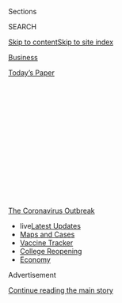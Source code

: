 <div id="app">

<div>

<div>

<div>

<div class="NYTAppHideMasthead css-1q2w90k e1suatyy0">

<div class="section css-ui9rw0 e1suatyy2">

<div class="css-eph4ug er09x8g0">

<div class="css-6n7j50">

</div>

<span class="css-1dv1kvn">Sections</span>

<div class="css-10488qs">

<span class="css-1dv1kvn">SEARCH</span>

</div>

[Skip to content](#site-content)[Skip to site
index](#site-index)

</div>

<div id="masthead-section-label" class="css-1wr3we4 eaxe0e00">

[Business](https://www.nytimes.com/section/business)

</div>

<div class="css-10698na e1huz5gh0">

</div>

</div>

<div id="masthead-bar-one" class="section hasLinks css-15hmgas e1csuq9d3">

<div class="css-uqyvli e1csuq9d0">

</div>

<div class="css-1uqjmks e1csuq9d1">

</div>

<div class="css-9e9ivx">

[](https://myaccount.nytimes.com/auth/login?response_type=cookie&client_id=vi)

</div>

<div class="css-1bvtpon e1csuq9d2">

[Today’s
Paper](https://www.nytimes.com/section/todayspaper)

</div>

</div>

</div>

</div>

<div data-aria-hidden="false">

<div id="site-content" data-role="main">

<div>

<div class="css-1aor85t" style="opacity:0.000000001;z-index:-1;visibility:hidden">

<div class="css-1hqnpie">

<div class="css-epjblv">

<span class="css-17xtcya">[Business](/section/business)</span><span class="css-x15j1o">|</span><span class="css-fwqvlz">Small-Business
Loan Program, Chaotic From Start, Gets 2nd
Round</span>

</div>

<div class="css-k008qs">

<div class="css-1iwv8en">

<span class="css-18z7m18"></span>

<div>

</div>

</div>

<span class="css-1n6z4y">https://nyti.ms/355QrGS</span>

<div class="css-1705lsu">

<div class="css-4xjgmj">

<div class="css-4skfbu" data-role="toolbar" data-aria-label="Social Media Share buttons, Save button, and Comments Panel with current comment count" data-testid="share-tools">

  - 
  - 
  - 
  - 
    
    <div class="css-6n7j50">
    
    </div>

  - 

</div>

</div>

</div>

</div>

</div>

</div>

<div id="NYT_TOP_BANNER_REGION" class="css-13pd83m">

<div>

<div id="styln-prism-menu-1592847958612" class="section interactive-content interactive-size-medium css-1edisqu">

<div class="css-17ih8de interactive-body">

<div id="scroll-container" class="css-1gj85ro">

[<span class="styln-title-wrap"><span class="css-1pje3qr">The
Coronavirus</span><span class="css-1pje3qr">
Outbreak</span></span>](https://www.nytimes.com/news-event/coronavirus?action=click&pgtype=Article&state=default&region=TOP_BANNER&context=storylines_menu)

  - <span class="css-kqxiym" data-emphasize="true">live</span>[Latest
    Updates](https://www.nytimes.com/2020/08/03/world/coronavirus-covid-19.html?action=click&pgtype=Article&state=default&region=TOP_BANNER&context=storylines_menu)
  - [Maps and
    Cases](https://www.nytimes.com/interactive/2020/us/coronavirus-us-cases.html?action=click&pgtype=Article&state=default&region=TOP_BANNER&context=storylines_menu)
  - [Vaccine
    Tracker](https://www.nytimes.com/interactive/2020/science/coronavirus-vaccine-tracker.html?action=click&pgtype=Article&state=default&region=TOP_BANNER&context=storylines_menu)
  - [College
    Reopening](https://www.nytimes.com/2020/08/02/us/covid-college-reopening.html?action=click&pgtype=Article&state=default&region=TOP_BANNER&context=storylines_menu)
  - [Economy](https://www.nytimes.com/live/2020/08/03/business/stock-market-today-coronavirus?action=click&pgtype=Article&state=default&region=TOP_BANNER&context=storylines_menu)

</div>

</div>

</div>

</div>

</div>

<div id="top-wrapper" class="css-1sy8kpn">

<div id="top-slug" class="css-l9onyx">

Advertisement

</div>

[Continue reading the main
story](#after-top)

<div class="ad top-wrapper" style="text-align:center;height:100%;display:block;min-height:250px">

<div id="top" class="place-ad" data-position="top" data-size-key="top">

</div>

</div>

<div id="after-top">

</div>

</div>

<div>

<div id="sponsor-wrapper" class="css-1hyfx7x">

<div id="sponsor-slug" class="css-19vbshk">

Supported by

</div>

[Continue reading the main
story](#after-sponsor)

<div id="sponsor" class="ad sponsor-wrapper" style="text-align:center;height:100%;display:block">

</div>

<div id="after-sponsor">

</div>

</div>

<div class="css-186x18t">

</div>

<div class="css-1vkm6nb ehdk2mb0">

# Small-Business Loan Program, Chaotic From Start, Gets 2nd Round

</div>

The Paycheck Protection Program distributed $349 billion in less than
two weeks, but lenders and borrowers confronted confusion at every step.

<div class="css-79elbk" data-testid="photoviewer-wrapper">

<div class="css-z3e15g" data-testid="photoviewer-wrapper-hidden">

</div>

<div class="css-1a48zt4 ehw59r15" data-testid="photoviewer-children">

![<span class="css-16f3y1r e13ogyst0" data-aria-hidden="true">BancFirst
in Moore, Okla., set up a war room, running around the clock to process
small-business aid
applications.</span><span class="css-cnj6d5 e1z0qqy90" itemprop="copyrightHolder"><span class="css-1ly73wi e1tej78p0">Credit...</span><span><span>Nick
Oxford for The New York
Times</span></span></span>](https://static01.nyt.com/images/2020/04/26/business/00sba5/merlin_171925779_16652b3b-8e6f-42c5-b812-990bacde136f-articleLarge.jpg?quality=75&auto=webp&disable=upscale)

</div>

</div>

<div class="css-18e8msd">

<div class="css-otjvjh epjyd6m0">

<div class="css-nmf14i ey68jwv0" data-aria-hidden="true">

[![Stacy
Cowley](https://static01.nyt.com/images/2018/10/03/multimedia/author-stacy-cowley/author-stacy-cowley-thumbLarge.png
"Stacy Cowley")](https://www.nytimes.com/by/stacy-cowley)[![Alan
Rappeport](https://static01.nyt.com/images/2018/06/12/multimedia/author-alan-rappeport/author-alan-rappeport-thumbLarge-v2.png
"Alan Rappeport")](https://www.nytimes.com/by/alan-rappeport)[![Emily
Flitter](https://static01.nyt.com/images/2019/06/19/reader-center/author-emily-flitter/author-emily-flitter-thumbLarge.png
"Emily Flitter")](https://www.nytimes.com/by/emily-flitter)

</div>

<div class="css-1baulvz">

By [<span class="css-1baulvz" itemprop="name">Stacy
Cowley</span>](https://www.nytimes.com/by/stacy-cowley),
[<span class="css-1baulvz" itemprop="name">Alan
Rappeport</span>](https://www.nytimes.com/by/alan-rappeport) and
[<span class="css-1baulvz last-byline" itemprop="name">Emily
Flitter</span>](https://www.nytimes.com/by/emily-flitter)

</div>

</div>

  - 
    
    <div class="css-ld3wwf e16638kd2">
    
    Published April 26, 2020Updated May 13,
    2020
    
    </div>

  - 
    
    <div class="css-4xjgmj">
    
    <div class="css-pvvomx" data-role="toolbar" data-aria-label="Social Media Share buttons, Save button, and Comments Panel with current comment count" data-testid="share-tools">
    
      - 
      - 
      - 
      - 
        
        <div class="css-6n7j50">
        
        </div>
    
      - 
    
    </div>
    
    </div>

</div>

</div>

<div class="section meteredContent css-1r7ky0e" name="articleBody" itemprop="articleBody">

<div class="css-1fanzo5 StoryBodyCompanionColumn">

<div class="css-53u6y8">

One day before the federal government’s $349 billion aid program for
[small
businesses](https://www.nytimes.com/2020/05/13/business/paycheck-protection-program-small-business.html)
was set to go live, the chief executive of a Minnesota bank was
frantically dialing officials in Washington. Grand Rapids State Bank
needed more time to understand the program, said the executive, Noah W.
Wilcox, even as it faced a crush of borrowers. His pleas went unheeded.

“Somebody put a stake in the ground and it just wasn’t moving,” said Mr.
Wilcox, who is also the chairman of the Independent Community Bankers of
America, which represents about 5,000 institutions. “Secretary Mnuchin
was not budging one inch from the date he initially set.”

Late on April 2, just hours before the opening, the Treasury Department
released details on the Paycheck Protection Program. Treasury Secretary
Steven Mnuchin told would-be borrowers that they would receive funds
within a day, but the program, which promised speed, also brought chaos.

The rules confused lenders, including small community banks as well as
Wall Street firms less familiar with the Small Business Administration,
which was establishing the program. They were unsure about who would
qualify for
[loans](https://www.nytimes.com/2020/05/13/business/paycheck-protection-program-small-business.html),
how the loans would be distributed and how they would eventually be
forgiven.

</div>

</div>

<div class="css-1fanzo5 StoryBodyCompanionColumn">

<div class="css-53u6y8">

Some of the program’s rules were lax, allowing more than 200 publicly
traded companies to obtain loans totaling more than $750 million. Yet,
some small businesses that did get loans called the rules too
restrictive, saying that it would be more helpful if they could use the
funds to retool their operations for after the pandemic rather than
paying employees.

The government has since published new guidance strongly discouraging
public companies from using the program and urged those that did take
the money to return it. Some have; others haven’t.

And the cash ran out in 13 days, leaving many small business owners
waiting in line and increasingly desperate. As the federal government
prepares to replenish the fund with $310 billion more, lenders expect
the second round, which will open for applications at 10:30 a.m. on
Monday, to be depleted even faster.

“As soon as they turn the switch on, that money will be gone,” said Tony
Wilkinson, the chief executive of the National Association of Government
Guaranteed Lenders, a trade group.

</div>

</div>

<div class="css-1fanzo5 StoryBodyCompanionColumn">

<div class="css-53u6y8">

## Demand ‘Through the Roof’

</div>

</div>

<div class="css-79elbk" data-testid="photoviewer-wrapper">

<div class="css-z3e15g" data-testid="photoviewer-wrapper-hidden">

</div>

<div class="css-1a48zt4 ehw59r15" data-testid="photoviewer-children">

![<span class="css-16f3y1r e13ogyst0" data-aria-hidden="true">“We went
24/7 for four consecutive days,” said Kent Faison, the president of
BancFirst’s commercial capital group.
</span><span class="css-cnj6d5 e1z0qqy90" itemprop="copyrightHolder"><span class="css-1ly73wi e1tej78p0">Credit...</span><span>Nick
Oxford for The New York
Times</span></span>](https://static01.nyt.com/images/2020/04/26/business/00sba4a/merlin_171925731_a8e50e5f-d88f-4b10-84c4-c50bd3b3aab8-articleLarge.jpg?quality=75&auto=webp&disable=upscale)

</div>

</div>

<div class="css-1fanzo5 StoryBodyCompanionColumn">

<div class="css-53u6y8">

Small companies — those with under 500 workers — employ nearly half of
America’s private sector work force. Most run on thin margins and have
scant savings. For restaurants, gyms and other small businesses that
depend entirely on people walking in the door, sales fell to zero after
stay-at-home orders went into
effect.

<div id="NYT_MAIN_CONTENT_1_REGION" class="css-9tf9ac">

<div>

<div id="styln-covid-updates-markets" class="section interactive-content interactive-size-medium css-1ftcdic">

<div class="css-17ih8de interactive-body">

<div id="styln-briefing-block">

<div class="briefing-block-header-section">

# [Latest Updates: Economy](https://www.nytimes.com/live/2020/08/03/business/stock-market-today-coronavirus?action=click&pgtype=Article&state=default&region=MAIN_CONTENT_1&context=storylines_live_updates)

</div>

<div class="briefing-block-lb-items">

<div class="briefing-block-update-time">

[9h
ago](https://www.nytimes.com/live/2020/08/03/business/stock-market-today-coronavirus?action=click&pgtype=Article&state=default&region=MAIN_CONTENT_1&context=storylines_live_updates#the-chicago-fed-president-says-its-up-to-congress-to-save-the-economy)

</div>

<div>

[The Chicago Fed president says it’s up to Congress to save the
economy.](https://www.nytimes.com/live/2020/08/03/business/stock-market-today-coronavirus?action=click&pgtype=Article&state=default&region=MAIN_CONTENT_1&context=storylines_live_updates#the-chicago-fed-president-says-its-up-to-congress-to-save-the-economy)

</div>

<div class="briefing-block-update-time">

[10h
ago](https://www.nytimes.com/live/2020/08/03/business/stock-market-today-coronavirus?action=click&pgtype=Article&state=default&region=MAIN_CONTENT_1&context=storylines_live_updates#faa-says-boeing-has-effectively-mitigated-defects-in-the-737-max)

</div>

<div>

[F.A.A. says Boeing has ‘effectively mitigated’ defects in the 737
Max.](https://www.nytimes.com/live/2020/08/03/business/stock-market-today-coronavirus?action=click&pgtype=Article&state=default&region=MAIN_CONTENT_1&context=storylines_live_updates#faa-says-boeing-has-effectively-mitigated-defects-in-the-737-max)

</div>

<div class="briefing-block-update-time">

[12h
ago](https://www.nytimes.com/live/2020/08/03/business/stock-market-today-coronavirus?action=click&pgtype=Article&state=default&region=MAIN_CONTENT_1&context=storylines_live_updates#small-businesses-got-emergency-loans-but-not-what-they-expected)

</div>

<div>

[Small businesses got emergency loans, but not what they
expected.](https://www.nytimes.com/live/2020/08/03/business/stock-market-today-coronavirus?action=click&pgtype=Article&state=default&region=MAIN_CONTENT_1&context=storylines_live_updates#small-businesses-got-emergency-loans-but-not-what-they-expected)

</div>

</div>

<div class="briefing-block-footer">

<div class="briefing-block-footer-meta">

[See more
updates](https://www.nytimes.com/live/2020/08/03/business/stock-market-today-coronavirus?action=click&pgtype=Article&state=default&region=MAIN_CONTENT_1&context=storylines_live_updates)

</div>

<div class="briefing-block-briefinglinks">

<span>More live coverage:</span>
[Global](https://www.nytimes.com/2020/08/03/world/coronavirus-covid-19.html?action=click&pgtype=Article&state=default&region=MAIN_CONTENT_1&context=storylines_live_updates)

</div>

</div>

</div>

</div>

</div>

</div>

</div>

The Paycheck Protection Program was intended as a backstop to dissuade
layoffs. Under the program, small businesses could borrow up to two and
a half times their average monthly payroll cost. If they used the money
to retain workers and keep paying them for at least eight weeks, the
loan would be forgiven in full, and they could use a portion of the cash
for certain other expenses, like rent and utilities.

“We knew demand would be through the roof,” said Jim Donnelly, the chief
commercial officer at Bangor Savings Bank in Maine.

The program was hastily designed after a difficult debate in Congress.
Democrats had wanted the government to provide cash infusions to small
businesses through tax rebates or by having the Treasury work directly
with payroll processors to administer payments. They had also wanted it
to cover 16 weeks of payroll, rather than eight. Republicans wanted to
steer the program through private sector financial institutions. They
won.

The government adapted a decades-old program run by the S.B.A. that
guaranteed small business loans issued by a network of banks nationwide.
That allowed the government to essentially outsource most of the
program’s legwork to banks, making its adoption speedier. But the
S.B.A. and the banks had never before operated a program of this scale.
Last year, the S.B.A. backed around $30 billion in loans. Now, it was
expected to process more than 10 times that volume, in just a few weeks.

And the administration wanted the money out the door immediately
beginning on Friday, April 3. “This will be up and running tomorrow,”
Mr. Mnuchin said on Thursday night. “You get the money. You’ll get it
the same day.”

To bankers, that was an absurd promise. It typically took them days to
prepare even the simplest loan paperwork and go over the fine print with
borrowers. As Mr. Mnuchin spoke, they were still waiting for critical
information and materials. For example, the S.B.A. usually required
lenders to use a specific promissory note for loans it guaranteed. The
agency had not yet provided that note for the new program’s
loans.

</div>

</div>

<div class="css-a7yk8a e73j0it0">

<div class="css-1xdhyk6 erfvjey0">

<span class="css-1ly73wi e1tej78p0">Image</span>

<div class="css-zjzyr8">

<div data-testid="lazyimage-container" style="height:257.77777777777777px">

</div>

</div>

</div>

<span class="css-16f3y1r e13ogyst0" data-aria-hidden="true">The aid
program began on April 3 and quickly ran out of
cash.</span><span class="css-cnj6d5 e1z0qqy90" itemprop="copyrightHolder"><span class="css-1ly73wi e1tej78p0">Credit...</span><span>Nick
Oxford for The New York
Times</span></span>

<div class="css-1xdhyk6 erfvjey0">

<span class="css-1ly73wi e1tej78p0">Image</span>

<div class="css-zjzyr8">

<div data-testid="lazyimage-container" style="height:257.77777777777777px">

</div>

</div>

</div>

<span class="css-16f3y1r e13ogyst0" data-aria-hidden="true">Energy
drinks fueled BancFirst’s war
room.</span><span class="css-cnj6d5 e1z0qqy90" itemprop="copyrightHolder"><span class="css-1ly73wi e1tej78p0">Credit...</span><span>Nick
Oxford for The New York Times</span></span>

</div>

<div class="css-1fanzo5 StoryBodyCompanionColumn">

<div class="css-53u6y8">

Many community banks decided to simply start lending and accept the risk
that some details would need to be hashed out later. BancFirst,
Oklahoma’s largest S.B.A. lender, set up a war room, enlisted
employees from across the bank, and ran six-hour work shifts around the
clock starting Friday night.

“We went 24/7 for four consecutive days,” said Kent Faison, the
president of BancFirst’s commercial capital group. The volume was a
“fire hose” like he had never seen before. Last year, his group made
around 130 S.B.A. loans. This month, it issued more than 5,500.

Larger banks struggled to handle the staggering customer demand,
especially as bank divisions that don’t typically deal with the S.B.A.
were pulled in. Banks also imposed their own rules on who to lend to.

Bank of America started accepting applications right away, but its rules
blocked many of its customers. JPMorgan Chase’s customers found
themselves trapped in an enormous backlog. Wells Fargo, constrained by
lending restrictions imposed by the Federal Reserve for its history of
bad behavior, told most of its applicants that it would not be able to
help them. And Citibank waited days to even begin taking applications
from most of its small business
customers.

## Who Gets a Loan? Who Doesn’t?

</div>

</div>

<div class="css-79elbk" data-testid="photoviewer-wrapper">

<div class="css-z3e15g" data-testid="photoviewer-wrapper-hidden">

</div>

<div class="css-1a48zt4 ehw59r15" data-testid="photoviewer-children">

<div class="css-1xdhyk6 erfvjey0">

<span class="css-1ly73wi e1tej78p0">Image</span>

<div class="css-zjzyr8">

<div data-testid="lazyimage-container" style="height:257.77777777777777px">

</div>

</div>

</div>

<span class="css-16f3y1r e13ogyst0" data-aria-hidden="true">“I feel a
strong moral obligation to keep this money circulating in the economy,”
said Thomas Fennell, owner of a translation business in
Omaha.</span><span class="css-cnj6d5 e1z0qqy90" itemprop="copyrightHolder"><span class="css-1ly73wi e1tej78p0">Credit...</span><span>Calla
Kessler/The New York Times</span></span>

</div>

</div>

<div class="css-1fanzo5 StoryBodyCompanionColumn">

<div class="css-53u6y8">

As borrowers’ applications flooded in, gaps became apparent. Under
longstanding S.B.A. rules, landlords, money lenders, political lobbyists
and some other businesses were excluded. So were felons convicted within
the last five years — an exclusion that cut off some people trying to
rebuild their lives, and the employees who worked for them.

</div>

</div>

<div class="css-1fanzo5 StoryBodyCompanionColumn">

<div class="css-53u6y8">

Other companies that seemed to test the program’s boundaries slipped
through. In addition to several big restaurant chains, mining companies,
drugmakers, software developers and manufacturers with access to equity
markets and commercial loans were able to get loans using the
taxpayer-funded program.

For some small businesses, the program worked. In late March, sales for
Thomas Fennell’s translation business in Omaha, C3 Translators, dried
up. He feared he would soon run out of cash to keep paying salaries for
himself and his husband, the company’s two employees.

Mr. Fennell applied for a loan through the First National Bank of Omaha
two days after the program opened. A week later, his application was
approved. His check, for just under $20,000, arrived on April 17.

Because the loan will cover payroll, he plans to spend some of his
savings to hire a local company to build a website for his business.

“I feel a strong moral obligation to keep this money circulating in the
economy,” he said.

But even a successful loan application can pose challenges.

Naomi Pomeroy has two restaurants in Portland, Ore.: Beast, a 26-seat
establishment serving a six-course tasting menu at two communal tables,
and, across the street, Expatriate, a high-end cocktail bar. On
Thursday, she got an email saying that her application for a loan for
one of the two restaurants had been approved.

The news would have thrilled thousands of other business owners. Ms.
Pomeroy greeted it with grim reserve.

</div>

</div>

<div class="css-1fanzo5 StoryBodyCompanionColumn">

<div class="css-53u6y8">

“I hesitate to take the money,” she said.

To have the loan fully forgiven, she would have to rehire her employees
immediately and pay them for two months, even though she cannot yet
reopen her restaurant. The last of the 30 people she laid off five weeks
earlier just started receiving unemployment benefits — and, with the
$600 a week in additional federal benefits included in the stimulus
bill, all of them are being paid more on unemployment than they earned
working at her restaurants.

If Ms. Pomeroy takes the loan, she would prefer to spend the money
retooling her spaces to fit social distancing guidelines. For Beast,
that would mean getting rid of the two enormous tables and finding a way
to turn a profit while serving fewer customers at a time. But
renovations are not a permissible use of the emergency funds.

“If we could only open back up at 50 percent capacity and I was forced
to hire back 100 percent of my staff, then that doesn’t make sense,” she
said. Ms. Pomeroy, who helped found an advocacy group, the Independent
Restaurant Coalition, said she was not sure the aid program would really
benefit anyone in the restaurant industry.

Lawmakers and Treasury officials played down the program’s hitches. On
Sunday, Mr. Mnuchin told Fox News that the first round “impacted about
30 million workers,” and that he expected the second round to support
roughly the same number.

Lenders fear that many business owners will be left wanting, again, if
the new funding runs out fast. Economists have estimated that more than
$1 trillion might be needed to fully meet the program’s demand.

Bankers are preparing for a frenzy on Monday morning. Mr. Faison, at
BancFirst, already has more than 850 applications ready to go.

Many lenders are telling applicants to brace for disappointment.

Robert A. Klein, who runs a management consulting business in Great
Neck, N.Y., was one of thousands of Chase customers who got an email
this week warning him that the bank had “an extremely large volume of
applications” ahead of his.

“We expect that funds could run out again quickly,” Chase wrote. “We
wanted to give you this information, so that you can decide if you would
like to try applying with another lender.”

Jeanna Smialek contributed reporting.

</div>

</div>

</div>

<div>

</div>

<div>

</div>

<div>

</div>

<div>

<div id="bottom-wrapper" class="css-1ede5it">

<div id="bottom-slug" class="css-l9onyx">

Advertisement

</div>

[Continue reading the main
story](#after-bottom)

<div id="bottom" class="ad bottom-wrapper" style="text-align:center;height:100%;display:block;min-height:90px">

</div>

<div id="after-bottom">

</div>

</div>

</div>

</div>

</div>

## Site Index

<div>

</div>

## Site Information Navigation

  - [© <span>2020</span> <span>The New York Times
    Company</span>](https://help.nytimes.com/hc/en-us/articles/115014792127-Copyright-notice)

<!-- end list -->

  - [NYTCo](https://www.nytco.com/)
  - [Contact
    Us](https://help.nytimes.com/hc/en-us/articles/115015385887-Contact-Us)
  - [Work with us](https://www.nytco.com/careers/)
  - [Advertise](https://nytmediakit.com/)
  - [T Brand Studio](http://www.tbrandstudio.com/)
  - [Your Ad
    Choices](https://www.nytimes.com/privacy/cookie-policy#how-do-i-manage-trackers)
  - [Privacy](https://www.nytimes.com/privacy)
  - [Terms of
    Service](https://help.nytimes.com/hc/en-us/articles/115014893428-Terms-of-service)
  - [Terms of
    Sale](https://help.nytimes.com/hc/en-us/articles/115014893968-Terms-of-sale)
  - [Site
    Map](https://spiderbites.nytimes.com)
  - [Help](https://help.nytimes.com/hc/en-us)
  - [Subscriptions](https://www.nytimes.com/subscription?campaignId=37WXW)

</div>

</div>

</div>

</div>
